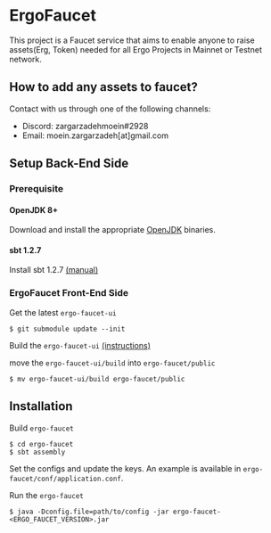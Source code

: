 # ErgoFaucet
This project is a Faucet service that aims to enable anyone to raise assets(Erg, Token) needed for all Ergo Projects in Mainnet or Testnet network.

## How to add any assets to faucet?
Contact with us through one of the following channels:
  * Discord: zargarzadehmoein#2928
  * Email: moein.zargarzadeh[at]gmail.com

## Setup Back-End Side
### Prerequisite
#### OpenJDK 8+
Download and install the appropriate [OpenJDK](https://openjdk.java.net/projects/jdk8/) binaries.
#### sbt 1.2.7
Install sbt 1.2.7 [(manual)](https://www.scala-sbt.org/1.0/docs/Setup.html)

### ErgoFaucet Front-End Side
Get the latest `ergo-faucet-ui`
```shell
$ git submodule update --init
```  
Build the `ergo-faucet-ui` [(instructions)](https://github.com/zargarzadehm/ergo-faucet-ui/blob/master/README.md)

move the `ergo-faucet-ui/build` into `ergo-faucet/public`
```shell
$ mv ergo-faucet-ui/build ergo-faucet/public
```

## Installation
Build `ergo-faucet`
```shell
$ cd ergo-faucet
$ sbt assembly
```
Set the configs and update the keys. An example is available in `ergo-faucet/conf/application.conf`.

Run the `ergo-faucet`  

```shell
$ java -Dconfig.file=path/to/config -jar ergo-faucet-<ERGO_FAUCET_VERSION>.jar
```
